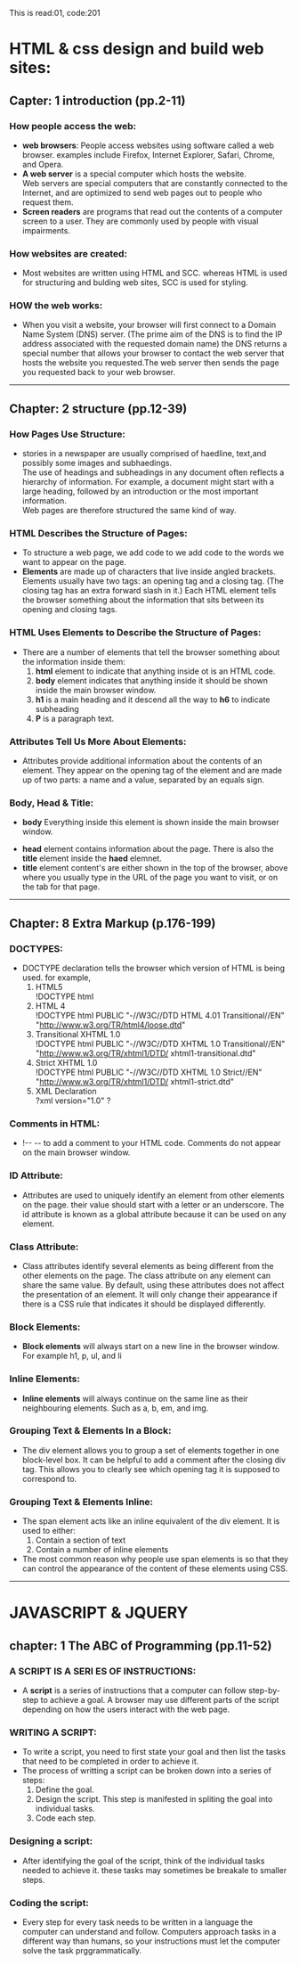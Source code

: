 This is read:01, code:201
# HTML & css design and build web sites:
## Capter: 1 introduction (pp.2-11)
### How people access the web:
- **web browsers**: People access websites using software called a web browser. examples include Firefox, Internet Explorer, Safari,
Chrome, and Opera.
- **A web server** is a special computer  which hosts the website. <br >
Web servers are special computers that are constantly connected to the Internet, and are optimized to send web pages out to people who request them.
- **Screen readers** are programs that read out the contents of a computer screen to a user. They are commonly used by people with visual impairments.
### How websites are created:
- Most websites are written using HTML and SCC. whereas HTML is used for structuring and bulding web sites, SCC is used for styling.
### HOW the web works:
- When you visit a website, your browser will first connect
to a Domain Name System (DNS) server. (The prime aim of the DNS is to find the IP address associated with the requested domain name) the DNS returns a special number that allows your browser to contact the web server that hosts the website you requested.The web server then sends the page you requested back to your web browser. 
***
## Chapter: 2  structure (pp.12-39)
### How Pages Use Structure:
- stories in a newspaper are usually comprised of haedline, text,and possibly some images and subhaedings. <br > 
The use of headings and subheadings in any document often reflects a hierarchy of information. For example, a document might start with a large heading, followed by an introduction or the most important information. <br >
Web pages are therefore structured the same kind of way.
### HTML Describes the Structure of Pages: 
- To structure a web page, we add code to we add code to the words we want to appear on the page.
- **Elements** are made up of characters that live inside angled
brackets. Elements usually have two tags: an opening tag and a closing tag. (The closing tag has an extra forward slash in it.) Each HTML element tells the browser something about the information that sits between its opening and closing tags. 
### HTML Uses Elements to Describe the Structure of Pages:
* There are a number of elements that tell the browser something about the information inside them: 
    1. **html** element to indicate that anything inside ot is an HTML code.
    2. **body** element indicates that anything inside it should be shown inside the main browser window.
    2. **h1** is a main heading and it descend all the way to **h6** to indicate subheading
    3. **P** is a paragraph text.
### Attributes Tell Us More About Elements: 
- Attributes provide additional information about the contents of an element. They appear on the opening tag of the element and are
made up of two parts: a name and a value, separated by an equals sign.
### Body, Head & Title: 
* **body** Everything inside this element is shown inside the main browser window.
- **head** element contains information about the page. There is also the **title** element inside the **haed** elemnet. 
- **title** element content's  are either shown in the top of the browser, above where you usually type in the URL of the page you want to visit, or on the tab for that page. 
*** 
## Chapter: 8 Extra Markup (p.176-199)
### DOCTYPES:
- DOCTYPE declaration tells the browser which version of HTML is being used. for example,
    1. HTML5 <br >
    !DOCTYPE html 
    2. HTML 4 <br >
    !DOCTYPE html PUBLIC
    "-//W3C//DTD HTML 4.01 Transitional//EN"
    "http://www.w3.org/TR/html4/loose.dtd"
    3. Transitional XHTML 1.0 <br >
    !DOCTYPE html PUBLIC
    "-//W3C//DTD XHTML 1.0 Transitional//EN"
    "http://www.w3.org/TR/xhtml1/DTD/
     xhtml1-transitional.dtd"
    4. Strict XHTML 1.0 <br >
    !DOCTYPE html PUBLIC
    "-//W3C//DTD XHTML 1.0 Strict//EN"
    "http://www.w3.org/TR/xhtml1/DTD/
     xhtml1-strict.dtd"
     5. XML Declaration <br >
     ?xml version="1.0" ?
### Comments in HTML:
- !-- -- to add a comment to your HTML code. Comments do not appear on the main browser window. 
### ID Attribute:
-  Attributes are used to uniquely identify an element from other elements on the page. their value should start with a letter or an underscore. The id attribute is known as a global attribute because it can be used on any element.
### Class Attribute:
- Class attributes identify several elements as being different from the other elements on the page. The class attribute on any
element can share the same value. By default, using these attributes does not affect the presentation of an element. It will only change their appearance if there is a CSS rule that indicates it should be displayed differently.
### Block Elements:
- **Block elements** will always start on a new line in the browser window. For example h1, p, ul, and li
### Inline Elements:
- **Inline elements** will always continue on the same line as their neighbouring elements. Such as a, b, em, and img. 
### Grouping Text & Elements In a Block:
- The div element allows you to group a set of elements together in one block-level box. It can be helpful to add a comment after the closing div tag. This allows you to clearly see which opening tag it is supposed to correspond to. 
### Grouping Text & Elements Inline: 
- The span element acts like an inline equivalent of the div element. It is used to either: <br >
    1. Contain a section of text
    2.  Contain a number of inline elements
- The most common reason why people use span elements is so that they can control the appearance of the content of these elements using CSS. 
***
# JAVASCRIPT & JQUERY 
## chapter: 1 The ABC of Programming  (pp.11-52)
### A SCRIPT IS A SERI ES OF INSTRUCTIONS: 
* A **script** is a series of instructions that a computer can follow step-by-step to achieve a goal. A browser may use different parts of the script depending on how the users interact with the web page. 
### WRITING A SCRIPT: 
* To write a script, you need to first state your goal and then list the tasks that need to be completed in order to achieve it. 
* The process of writting a script can be broken down into a series of steps: 
    1. Define the goal.
    2. Design the script. This step is manifested in spliting the goal into individual tasks. 
    3. Code each step.
### Designing a script: 
- After identifying the goal of the script, think of the individual tasks needed to achieve it. these tasks may sometimes be breakale to smaller steps. 
### Coding the script: 
- Every step for every task needs to be written in a language the computer can understand and follow. Computers approach tasks in a different way than humans, so your instructions must let the computer solve the task prggrammatically. 

